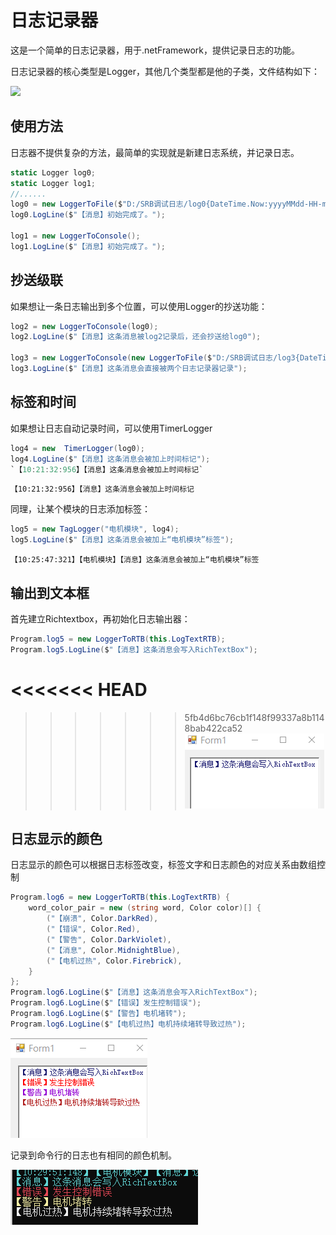 # 日志记录器

这是一个简单的日志记录器，用于.netFramework，提供记录日志的功能。

日志记录器的核心类型是Logger，其他几个类型都是他的子类，文件结构如下：

![](http://assets.processon.com/chart_image/62d889745653bb4594400fd5.png)

## 使用方法

日志器不提供复杂的方法，最简单的实现就是新建日志系统，并记录日志。

``` cs
static Logger log0;
static Logger log1;
//......
log0 = new LoggerToFile($"D:/SRB调试日志/log0{DateTime.Now:yyyyMMdd-HH-mm-ss}.md");
log0.LogLine($"【消息】初始完成了。");

log1 = new LoggerToConsole();
log1.LogLine($"【消息】初始完成了。");
```


## 抄送级联
如果想让一条日志输出到多个位置，可以使用Logger的抄送功能：

``` cs
log2 = new LoggerToConsole(log0);
log2.LogLine($"【消息】这条消息被log2记录后，还会抄送给log0");

log3 = new LoggerToConsole(new LoggerToFile($"D:/SRB调试日志/log3{DateTime.Now:yyyyMMdd-HH-mm-ss}.md"));
log3.LogLine($"【消息】这条消息会直接被两个日志记录器记录");
```

## 标签和时间
如果想让日志自动记录时间，可以使用TimerLogger
``` cs
log4 = new  TimerLogger(log0);
log4.LogLine($"【消息】这条消息会被加上时间标记");
`【10:21:32:956】【消息】这条消息会被加上时间标记`
```
`【10:21:32:956】【消息】这条消息会被加上时间标记`

同理，让某个模块的日志添加标签：
``` cs
log5 = new TagLogger("电机模块", log4);
log5.LogLine($"【消息】这条消息会被加上“电机模块”标签");
```
`【10:25:47:321】【电机模块】【消息】这条消息会被加上“电机模块”标签`
## 输出到文本框
首先建立Richtextbox，再初始化日志输出器：
``` cs
Program.log5 = new LoggerToRTB(this.LogTextRTB);
Program.log5.LogLine($"【消息】这条消息会写入RichTextBox");
```
<<<<<<< HEAD
=======

>>>>>>> 5fb4d6bc76cb1f148f99337a8b1148bab422ca52
![20220721_100850_62](MarkdownImage/20220721_100850_62.png)

## 日志显示的颜色
日志显示的颜色可以根据日志标签改变，标签文字和日志颜色的对应关系由数组控制
``` cs
Program.log6 = new LoggerToRTB(this.LogTextRTB) {
	word_color_pair = new (string word, Color color)[] {
		("【崩溃", Color.DarkRed),
		("【错误", Color.Red),
		("【警告", Color.DarkViolet),
		("【消息", Color.MidnightBlue),
		("【电机过热", Color.Firebrick),
	}
};
Program.log6.LogLine($"【消息】这条消息会写入RichTextBox");
Program.log6.LogLine($"【错误】发生控制错误");
Program.log6.LogLine($"【警告】电机堵转");
Program.log6.LogLine($"【电机过热】电机持续堵转导致过热");
```
![20220721_101700_91](MarkdownImage/20220721_101700_91.png)

记录到命令行的日志也有相同的颜色机制。

![20220721_103007_28](MarkdownImage/20220721_103007_28.png)
